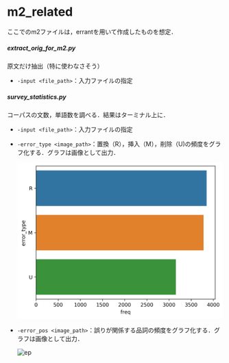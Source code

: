 # m2_related
ここでのm2ファイルは，errantを用いて作成したものを想定．

##### extract_orig_for_m2.py

原文だけ抽出（特に使わなさそう）

* `-input <file_path>`：入力ファイルの指定

##### survey_statistics.py

コーパスの文数，単語数を調べる．結果はターミナル上に．

* `-input <file_path>`：入力ファイルの指定

* `-error_type <image_path>`：置換（R），挿入（M），削除（U)の頻度をグラフ化する．グラフは画像として出力．

  ![et](images/et.png)

* `-error_pos <image_path>`：誤りが関係する品詞の頻度をグラフ化する．グラフは画像として出力．

  ![ep](/Users/gotoutakumi/Desktop/git/Scripts/m2_related/images/ep.png)





